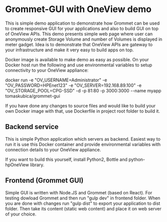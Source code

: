 # Grommet-GUI with OneView demo

This is simple demo application to demonstrate how Grommet can be used to create responsive GUI for your applications and also to build GUI on top of OneView APIs. This demo presents simple web page where user can anonymously create Storage Volume and number of Volumes is displayed in meter gadget. Idea is to demonstrate that OneView APIs are gateway to your infrastructure and make it very easy to build apps on top.

Docker image is available to make demo as easy as possible. On your Docker host run the following and use environmental variables to setup connectivity to your OneView appliance:

docker run -e "OV_USERNAME=Administrator" -e "OV_PASSWORD=HPEnet123" -e "OV_SERVER=192.168.89.100" -e "OV_STORAGE_POOL=CPG-SSD" -d -p 81:80 -p 3000:3000 --name myapp tomaskubica/grommet-gui

If you have done any changes to source files and would like to build your own Docker image with that, use Dockerfile in project root folder to build it.

## Backend service
This is simple Python application which servers as backend. Easiest way to run it is use this Docker container and provide environmental variables with connection details to your OneView appliance.

If you want to build this yourself, install Python2, Bottle and python-hpOneView library.

## Frontend (Grommet GUI)
Simple GUI is written with Node.JS and Grommet (based on React). For testing dowload Grommet and then run "gulp dev" in frontend folder. When you are done with changes run "gulp dist" to export your application to dist folder. Then take its content (static web content) and place it on web server of your choice.
